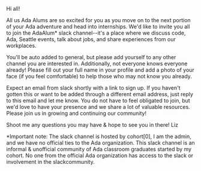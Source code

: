 Hi all!

All us Ada Alums are so excited for you as you move on to the next portion of your Ada adventure and head into internships. We'd like to invite you all to join the AdaAlum* slack channel--it's a place where we discuss code, Ada, Seattle events, talk about jobs, and share experiences from our workplaces. 

You'll be auto added to general, but please add yourself to any other channel you are interested in. Additionally, not everyone knows everyone already! Please fill out your full name in your profile and add a photo of your face (if you feel comfortable) to help those who may not know you already. 

Expect an email from slack shortly with a link to sign up. If you haven't gotten this or want to be added through a different email address, just reply to this email and let me know.  You do not have to feel obligated to join, but we'd love to have your presence and we share a lot of valuable resources. Please join us in growing and continuing our community!

Shoot me any questions you may have & hope to see you in there!
Liz


*Important note: The slack channel is hosted by cohort[0], I am the admin, and we have no official ties to the Ada organization. This slack channel is an informal & unofficial community of Ada classroom graduates started by my cohort. No one from the official Ada organization has access to the slack or involvement in the slackcommunity.

